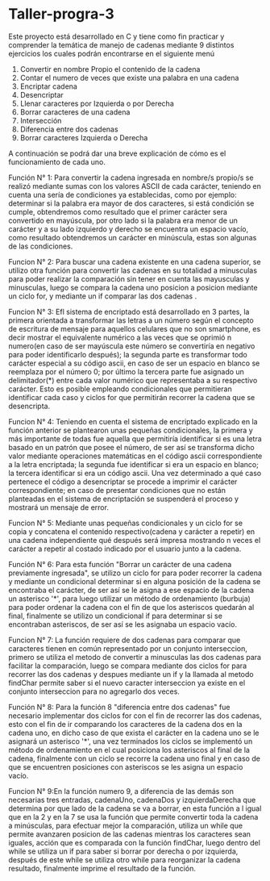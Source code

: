 # Taller-progra-3

Este proyecto está desarrollado en C y tiene como fin practicar y comprender la temática de  manejo de cadenas mediante 9 distintos ejercicios los cuales podrán encontrarse en el siguiente menú 
1) Convertir en nombre Propio el contenido de la cadena
2) Contar el numero de veces que existe una palabra en una cadena
3) Encriptar cadena 
4) Desencriptar 
5) Llenar caracteres por Izquierda o por Derecha 
6) Borrar caracteres de una cadena
7) Intersección
8) Diferencia entre dos cadenas
9) Borrar caracteres Izquierda o Derecha 

A continuación se podrá dar una breve explicación de cómo es el funcionamiento de cada uno. 

Función N° 1: Para convertir la cadena ingresada en nombre/s propio/s se realizó mediante sumas con los valores ASCII de cada carácter, teniendo en cuenta una sería de condiciones ya establecidas, como por ejemplo: determinar si la palabra era mayor de dos caracteres, si está condición se cumple, obtendremos como resultado que el primer carácter sera convertido en mayúscula, por otro lado si la palabra era menor de un carácter y a su lado izquierdo y derecho se encuentra un espacio vacío, como resultado obtendremos un carácter en minúscula, estas son algunas de las condiciones. 

Funcion N° 2: Para buscar una cadena existente en una cadena superior, se utilizo otra función para  convertir las cadenas  en su totalidad a minusculas para poder realizar la comparación sin tener en cuenta las mayusculas y minusculas, luego se compara la cadena uno posicion a posicion mediante un ciclo for, y mediante un if comparar las dos cadenas .

Funcion N° 3: Efl sistema de encriptado está desarrollado en 3 partes, la primera orientada a transformar las letras a un número según el concepto de escritura de mensaje para aquellos celulares que no son smartphone, es decir mostrar el equivalente numérico a las veces que se oprimió n numero(en caso de ser mayúscula este número se convertiría en negativo para poder identificarlo después); la segunda parte es transformar todo carácter especial a su código ascii, en caso de ser un espacio en blanco se reemplaza por el número 0; por último la tercera parte fue asignado un delimitador(*) entre cada valor numérico que representaba a su respectivo carácter. Esto es posible empleando condicionales que permitieran identificar cada caso y ciclos for que permitirán recorrer la cadena que se desencripta.

Funcion N° 4: Teniendo en cuenta el sistema de encriptado explicado en la función anterior se plantearon unas pequeñas condicionales, la primera y más importante de todas fue aquella que permitiría identificar si es una letra basado en un patrón que posee el número, de ser así se transforma dicho valor mediante operaciones matemáticas en el código ascii correspondiente a la letra encriptada; la segunda fue identificar si era un espacio en blanco; la tercera identificar si era un código ascii. Una vez determinado a qué caso pertenece el código a desencriptar se procede a imprimir el carácter correspondiente; en caso de presentar condiciones que no están planteadas en el sistema de encriptación se suspenderá el proceso y mostrará un mensaje de error. 

Funcion N° 5: Mediante unas pequeñas condicionales y un ciclo for se copia y concatena el contenido respectivo(cadena y carácter a repetir) en una cadena independiente qué después será impresa mostrando n veces el carácter a repetir al costado indicado por el usuario junto a la cadena.

Función N° 6: Para esta función "Borrar un carácter de una cadena previamente ingresada", se utilizo un ciclo for para poder recorrer la cadena y mediante un condicional determinar si en alguna posición de la cadena se encontraba el carácter, de ser así se le asigna a ese espacio de la cadena un asterisco '*', para luego utilizar un método de ordenamiento (burbuja) para poder ordenar la cadena con el fin de que los asteriscos quedarán al final, finalmente se utilizo un condicional if para determinar si se encontraban asteriscos, de ser así se les asignaba un espacio vacío. 

Funcion N° 7: La función requiere de dos cadenas para  comparar que caracteres tienen en común representado por un conjunto interseccion, primero se utiliza el metodo de convertir a minusculas las dos cadenas para facilitar la comparación, luego se compara mediante  dos ciclos for para recorrer las dos cadenas y despues mediante un if y la llamada al metodo findChar permite saber si el nuevo caracter interseccion ya existe en el conjunto interseccion para no agregarlo dos veces.

Función N° 8: Para la función 8 "diferencia entre dos cadenas" fue necesario implementar dos ciclos for con el fin de recorrer las dos cadenas, esto con el fin de ir comparando los caracteres de la cadena dos en la cadena uno, en dicho caso de que exista el carácter en la cadena uno se le asignará un asterisco '*', una vez terminados los ciclos se implementó un método de ordenamiento en el cual posiciona los asteriscos al final de la cadena, finalmente con un ciclo se recorre la cadena uno final y en caso de que se encuentren posiciones con asteriscos se les asigna un espacio vacío. 

Funcion N° 9:En la función numero 9, a diferencia de las demás son necesarias tres entradas, cadenaUno, cadenaDos y izquierdaDerecha que determina por que lado de la cadena se va a borrar, en esta función a l igual que en la 2 y en la 7 se usa la función que permite convertir toda la cadena a minúsculas, para efectuar mejor la comparación,  utiliza un while que permite avanzaren posicion de las cadenas mientras los caracteres sean iguales, acción que es comparada con la función  findChar, luego dentro del while se utiliza un if para saber si borrar por derecha o por izquierda, después de este while se utiliza otro while para reorganizar la cadena resultado, finalmente imprime el resultado de  la función.
